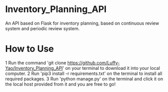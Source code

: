 # Inventory_Planning_API
An API based on Flask for inventory planning, based on continuous review system and periodic review system.


# How to Use 
1 Run the command 'git clone https://github.com/Luffy-Yao/Inventory_Planning_API' on your terminal to download it into your local computer.
2 Run 'pip3 install -r requirements.txt' on the terminal to install all required packages. 
3 Run 'python manage.py' on the terminal and click it on the local host provided from it and you are free to go!
